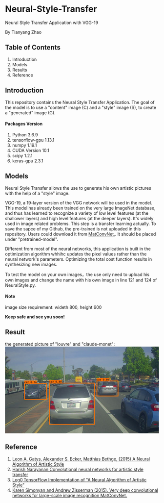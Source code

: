 # Neural-Style-Transfer
Neural Style Transfer Application with VGG-19

By Tianyang Zhao

## Table of Contents
1. Introduction
2. Models
3. Results
4. Reference

## Introduction
This repository contains the Neural Style Transfer Application. The goal of the model is to use a "content" image (C) and a "style" image (S), to create a "generated" image (G).

#### Packages Version
1. Python 3.6.9 
2. tensorflow-gpu 1.13.1
3. numpy 1.19.1
4. CUDA Version 10.1
5. scipy 1.2.1
6. keras-gpu 2.3.1


## Models
Neural Style Transfer allows the use to generate his own artistic pictures with the help of a "style" image. 

VGG-19, a 19-layer version of the VGG network will be used in the model. This model has already been trained on the very large ImageNet database, and thus has learned to recognize a variety of low level features (at the shallower layers) and high level features (at the deeper layers). It's widely used in image related problems. This step is a transfer learning actually. To save the sapce of my Github, the pre-trained is not uploaded in this repository. Users could download it from [MatConvNet.](https://www.vlfeat.org/matconvnet/pretrained/). It should be placed under "pretrained-model".

Different from most of the neural networks, this application is built in the optimization algorithm whhihc updates the pixel values rather than the neural network's parameters. Optimizing the total cost function results in synthesizing new images.


To test the model on your own images，the use only need to upload his own images and change the name with his own image in line 121 and 124 of NeuralStyle.py.

#### Note
image size requirement: wideth 800, height 600

**Keep safe and see you soon!**

## Result

the generated picture of "louvre" and "claude-monet":
![image](https://github.com/berlintofind/YOLO_v2_Objective_Detection/blob/master/out/test.jpg)

## Reference
1. [Leon A. Gatys, Alexander S. Ecker, Matthias Bethge, (2015) A Neural Algorithm of Artistic Style](https://arxiv.org/abs/1508.06576)
2. [Harish Narayanan Convolutional neural networks for artistic style transfer](https://harishnarayanan.org/writing/artistic-style-transfer/)
3. [Log0,TensorFlow Implementation of "A Neural Algorithm of Artistic Style"](http://www.chioka.in/tensorflow-implementation-neural-algorithm-of-artistic-style)
4. [Karen Simonyan and Andrew Zisserman (2015). Very deep convolutional networks for large-scale image recognition MatConvNet.](https://arxiv.org/pdf/1409.1556.pdf)
